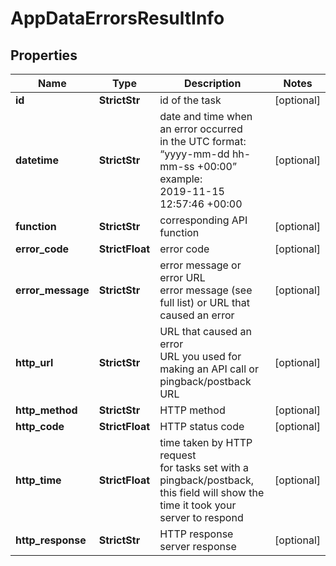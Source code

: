 # AppDataErrorsResultInfo


## Properties

| Name | Type | Description | Notes |
|------------ | ------------- | ------------- | -------------|
**id** | **StrictStr** | id of the task |[optional]|
**datetime** | **StrictStr** | date and time when an error occurred<br>in the UTC format: “yyyy-mm-dd hh-mm-ss +00:00”<br>example:<br>2019-11-15 12:57:46 +00:00 |[optional]|
**function** | **StrictStr** | corresponding API function |[optional]|
**error_code** | **StrictFloat** | error code |[optional]|
**error_message** | **StrictStr** | error message or error URL<br>error message (see full list) or URL that caused an error |[optional]|
**http_url** | **StrictStr** | URL that caused an error<br>URL you used for making an API call or pingback/postback URL |[optional]|
**http_method** | **StrictStr** | HTTP method |[optional]|
**http_code** | **StrictFloat** | HTTP status code |[optional]|
**http_time** | **StrictFloat** | time taken by HTTP request<br>for tasks set with a pingback/postback, this field will show the time it took your server to respond |[optional]|
**http_response** | **StrictStr** | HTTP response<br>server response |[optional]|